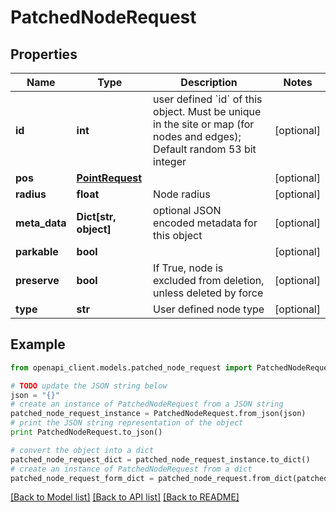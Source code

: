 # PatchedNodeRequest


## Properties
Name | Type | Description | Notes
------------ | ------------- | ------------- | -------------
**id** | **int** | user defined &#x60;id&#x60; of this object. Must be unique in the site or map (for nodes and edges); Default random 53 bit integer | [optional] 
**pos** | [**PointRequest**](PointRequest.md) |  | [optional] 
**radius** | **float** | Node radius | [optional] 
**meta_data** | **Dict[str, object]** | optional JSON encoded metadata for this object | [optional] 
**parkable** | **bool** |  | [optional] 
**preserve** | **bool** | If True, node is excluded from deletion, unless deleted by force | [optional] 
**type** | **str** | User defined node type | [optional] 

## Example

```python
from openapi_client.models.patched_node_request import PatchedNodeRequest

# TODO update the JSON string below
json = "{}"
# create an instance of PatchedNodeRequest from a JSON string
patched_node_request_instance = PatchedNodeRequest.from_json(json)
# print the JSON string representation of the object
print PatchedNodeRequest.to_json()

# convert the object into a dict
patched_node_request_dict = patched_node_request_instance.to_dict()
# create an instance of PatchedNodeRequest from a dict
patched_node_request_form_dict = patched_node_request.from_dict(patched_node_request_dict)
```
[[Back to Model list]](../README.md#documentation-for-models) [[Back to API list]](../README.md#documentation-for-api-endpoints) [[Back to README]](../README.md)


